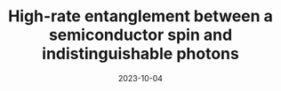 ---
title: "High-rate entanglement between a semiconductor spin and indistinguishable photons"
collection: publications
permalink: https://www.nature.com/articles/s41566-023-01186-0
excerpt: 'Photonic graph states—quantum light states where multiple photons are mutually entangled—are key resources for optical quantum technologies. They are notably at the core of error-corrected measurement-based optical quantum computing and all-optical quantum networks. In the discrete variable framework, these applications require the high-efficiency generation of cluster states whose nodes are indistinguishable photons. Such photonic cluster states can be generated with heralded single-photon sources and probabilistic quantum gates, yet with challenging efficiency and scalability. Spin–photon entanglement has been proposed to deterministically generate linear cluster states. First demonstrations have been obtained with semiconductor spins, achieving high photon indistinguishability, and most recently with atomic systems with a high collection efficiency and record length. Here we report on the efficient generation of three-partite cluster states made of one semiconductor spin and two indistinguishable photons. We harness a semiconductor quantum dot inserted in an optical cavity for efficient photon collection and electrically controlled for high indistinguishability. We demonstrate two- and three-particle entanglement with fidelities of 80 ± 4% and 63 ± 5%, respectively, with photon indistinguishability of 88 ± 0.5%. Owing to the high operation rate allowed by the quantum-dot platform, the spin–photon and spin–photon–photon entanglement rates exceed, by three and two orders of magnitude, respectively, those of the previous state of the art. Our system and experimental scheme, a monolithic solid-state device controlled with a resource-efficient simple experimental configuration, are very promising for future scalable applications.'
date: 2023-10-04
venue: 'Nature photonics'
paperurl: 'https://www.nature.com/articles/s41566-023-01186-0'
citation: 'N. Coste, D. Fioretto, N. Belabas, S. C. Wein, P. Hilaire, R. Frantzeskakis, M. Gundin, B. Ortega Goes et al. et al., “High-rate entanglement between a semiconductor spin and indistinguishable photons,” Nat. Photon., vol. 17, no. 7, pp. 582–587, Jul. 2023, doi: 10.1038/s41566-023-01186-0.'
---